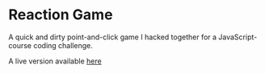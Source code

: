 # Reaction Game

A quick and dirty point-and-click game I hacked together for a JavaScript-course coding challenge.

A live version available [here](https://mikaelfeher.github.io/reactiongame)
